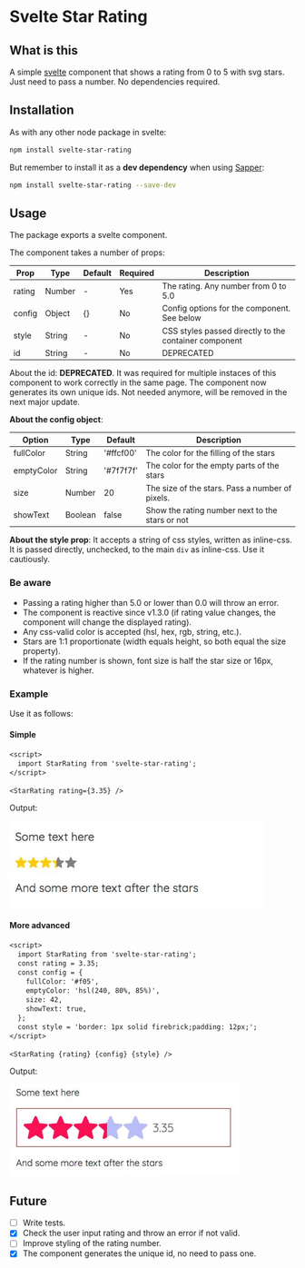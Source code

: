 # Svelte Star Rating

## What is this

A simple [svelte](https://svelte.dev/) component that shows a rating from 0 to 5 with svg stars. Just need to pass a number. No dependencies required.

## Installation

As with any other node package in svelte:

```bash
npm install svelte-star-rating
```

But remember to install it as a **dev dependency** when using [Sapper](https://sapper.svelte.dev/):

```bash
npm install svelte-star-rating --save-dev
```

## Usage

The package exports a svelte component.

The component takes a number of props:

| Prop   | Type   | Default | Required | Description                                           |
| ------ | ------ | ------- | -------- | ----------------------------------------------------- |
| rating | Number | -       | Yes      | The rating. Any number from 0 to 5.0                  |
| config | Object | {}      | No       | Config options for the component. See below           |
| style  | String | -       | No       | CSS styles passed directly to the container component |
| id     | String | -       | No       | DEPRECATED                                            |

About the id: **DEPRECATED**. It was required for multiple instaces of this component to work correctly in the same page. The component now generates its own unique ids. Not needed anymore, will be removed in the next major update.

**About the config object**:

| Option     | Type    | Default   | Description                                     |
| ---------- | ------- | --------- | ----------------------------------------------- |
| fullColor  | String  | '#ffcf00' | The color for the filling of the stars          |
| emptyColor | String  | '#7f7f7f' | The color for the empty parts of the stars      |
| size       | Number  | 20        | The size of the stars. Pass a number of pixels. |
| showText   | Boolean | false     | Show the rating number next to the stars or not |

**About the style prop**: It accepts a string of css styles, written as inline-css. It is passed directly, unchecked, to the main `div` as inline-css. Use it cautiously.

### Be aware

- Passing a rating higher than 5.0 or lower than 0.0 will throw an error.
- The component is reactive since v1.3.0 (if rating value changes, the component will change the displayed rating).
- Any css-valid color is accepted (hsl, hex, rgb, string, etc.).
- Stars are 1:1 proportionate (width equals height, so both equal the size property).
- If the rating number is shown, font size is half the star size or 16px, whatever is higher.

### Example

Use it as follows:

#### Simple

```svelte
<script>
  import StarRating from 'svelte-star-rating';
</script>

<StarRating rating={3.35} />
```

Output:

![Simple example of Svelte Star Rating](./docs/example-simple.jpg)

#### More advanced

```svelte
<script>
  import StarRating from 'svelte-star-rating';
  const rating = 3.35;
  const config = {
    fullColor: '#f05',
    emptyColor: 'hsl(240, 80%, 85%)',
    size: 42,
    showText: true,
  };
  const style = 'border: 1px solid firebrick;padding: 12px;';
</script>

<StarRating {rating} {config} {style} />
```

Output:

![Advanced example of Svelte Star Rating](./docs/example-advanced.jpg)

## Future

- [ ] Write tests.
- [x] Check the user input rating and throw an error if not valid.
- [ ] Improve styling of the rating number.
- [x] The component generates the unique id, no need to pass one.
